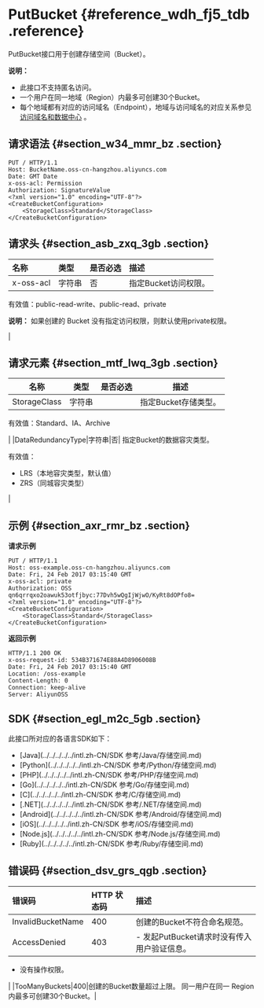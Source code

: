# PutBucket {#reference_wdh_fj5_tdb .reference}

PutBucket接口用于创建存储空间（Bucket）。

**说明：** 

-   此接口不支持匿名访问。
-   一个用户在同一地域（Region）内最多可创建30个Bucket。
-   每个地域都有对应的访问域名（Endpoint），地域与访问域名的对应关系参见[访问域名和数据中心](../../../../../intl.zh-CN/开发指南/访问域名（Endpoint）/访问域名和数据中心.md#) 。

## 请求语法 {#section_w34_mmr_bz .section}

```
PUT / HTTP/1.1
Host: BucketName.oss-cn-hangzhou.aliyuncs.com
Date: GMT Date
x-oss-acl: Permission
Authorization: SignatureValue
<?xml version="1.0" encoding="UTF-8"?>
<CreateBucketConfiguration>
    <StorageClass>Standard</StorageClass>
</CreateBucketConfiguration>
```

## 请求头 {#section_asb_zxq_3gb .section}

|名称|类型|是否必选|描述|
|:-|:-|:---|:-|
|x-oss-acl|字符串|否| 指定Bucket访问权限。

 有效值：public-read-write、public-read、private

 **说明：** 如果创建的 Bucket 没有指定访问权限，则默认使用private权限。

 |

## 请求元素 {#section_mtf_lwq_3gb .section}

|名称|类型|是否必选|描述|
|--|--|:---|--|
|StorageClass|字符串| | 指定Bucket存储类型。

 有效值：Standard、IA、Archive

 |
|DataRedundancyType|字符串|否| 指定Bucket的数据容灾类型。

 有效值：

-   LRS（本地容灾类型，默认值）
-   ZRS（同城容灾类型）

 |

## 示例 {#section_axr_rmr_bz .section}

**请求示例**

```
PUT / HTTP/1.1
Host: oss-example.oss-cn-hangzhou.aliyuncs.com
Date: Fri, 24 Feb 2017 03:15:40 GMT
x-oss-acl: private
Authorization: OSS qn6qrrqxo2oawuk53otfjbyc:77Dvh5wQgIjWjwO/KyRt8dOPfo8=
<?xml version="1.0" encoding="UTF-8"?>
<CreateBucketConfiguration>
    <StorageClass>Standard</StorageClass>
</CreateBucketConfiguration>
```

**返回示例**

```
HTTP/1.1 200 OK
x-oss-request-id: 534B371674E88A4D8906008B
Date: Fri, 24 Feb 2017 03:15:40 GMT
Location: /oss-example
Content-Length: 0
Connection: keep-alive
Server: AliyunOSS
```

## SDK {#section_egl_m2c_5gb .section}

此接口所对应的各语言SDK如下：

-   [Java](../../../../../intl.zh-CN/SDK 参考/Java/存储空间.md)
-   [Python](../../../../../intl.zh-CN/SDK 参考/Python/存储空间.md)
-   [PHP](../../../../../intl.zh-CN/SDK 参考/PHP/存储空间.md)
-   [Go](../../../../../intl.zh-CN/SDK 参考/Go/存储空间.md)
-   [C](../../../../../intl.zh-CN/SDK 参考/C/存储空间.md)
-   [.NET](../../../../../intl.zh-CN/SDK 参考/.NET/存储空间.md)
-   [Android](../../../../../intl.zh-CN/SDK 参考/Android/存储空间.md)
-   [iOS](../../../../../intl.zh-CN/SDK 参考/iOS/存储空间.md)
-   [Node.js](../../../../../intl.zh-CN/SDK 参考/Node.js/存储空间.md)
-   [Ruby](../../../../../intl.zh-CN/SDK 参考/Ruby/存储空间.md)

## 错误码 {#section_dsv_grs_qgb .section}

|错误码|HTTP 状态码|描述|
|:--|:-------|:-|
|InvalidBucketName|400|创建的Bucket不符合命名规范。|
|AccessDenied|403| -   发起PutBucket请求时没有传入用户验证信息。
-   没有操作权限。

 |
|TooManyBuckets|400|创建的Bucket数量超过上限。 同一用户在同一 Region内最多可创建30个Bucket。|

